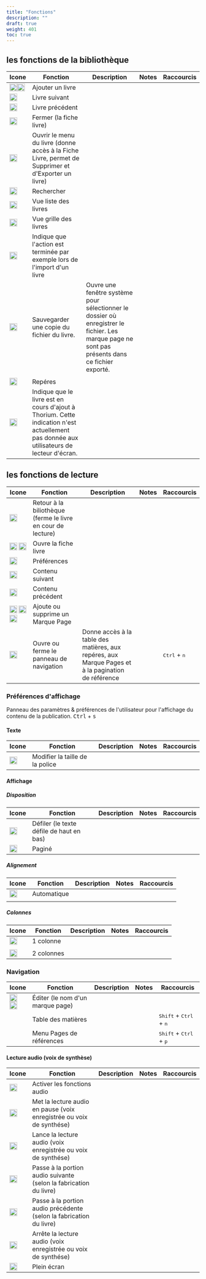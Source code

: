 ```yaml
---
title: "Fonctions"
description: ""
draft: true
weight: 401
toc: true
---
```


## les fonctions de la bibliothèque
|Icone|Fonction|Description|Notes|Raccourcis|
|---|---|---|---|---|
|<img class="icons" src="/thorium-reader-doc/images/icons/baseline-add-24px.svg" alt="" width="20px"><img class="icons" src="/thorium-reader-doc/images/icons/plus.svg" alt="" width="20px">|<span class="function">Ajouter un livre</span>||||
|<img class="icons" src="/thorium-reader-doc/images/icons/baseline-arrow_forward_ios-24px.svg" alt="" width="20px">|<span class="function">Livre suivant</span>||||
|<img class="icons" src="/thorium-reader-doc/images/icons/baseline-arrow_left_ios-24px.svg" alt="" width="20px">|<span class="function">Livre précédent</span>||||
|<img class="icons" src="/thorium-reader-doc/images/icons/baseline-close-24px.svg" alt="" width="20px">|<span class="function">Fermer (la fiche livre)</span>||||<!--|<img class="icons" src="/thorium-reader-doc/images/icons/baseline-more_vert-24px.svg" alt="" width="20px">|<span class="function">Ouvrir le menu du livre (donne accès à la Fiche Livre, permet de Supprimer et d'Exporter un livre)</span>||||-->
|<img class="icons" src="/thorium-reader-doc/images/icons/menu.svg" alt="" width="20px">|<span class="function">Ouvrir le menu du livre  (donne accès à la Fiche Livre, permet de Supprimer et d'Exporter un livre)</span>|||||<!-- <img class="icons" src="/thorium-reader-doc/images/icons/baseline-search-24px.svg" alt="" width="20px"><img class="icons" src="/thorium-reader-doc/images/icons/baseline-search-24px-grey.svg" alt="" width="20px"> <figcaption class="icon"> -->
  <img class="icons" src="/thorium-reader-doc/images/icons/magnifying_glass.svg" alt="" width="20px">|<span class="function">Rechercher</span>||||
|<img class="icons" src="/thorium-reader-doc/images/icons/baseline-view_list-24px.svg" alt="" width="20px">|<span class="function">Vue liste des livres</span>||||
|<img class="icons" src="/thorium-reader-doc/images/icons/baseline-view_module-24px.svg" alt="" width="20px">|<span class="function">Vue grille des livres</span>||||
|<img class="icons" src="/thorium-reader-doc/images/icons/done.svg" alt="" width="20px">|<span class="function">Indique que l'action est terminée par exemple lors de l'import d'un livre</span>||||
|<img class="icons" src="/thorium-reader-doc/images/icons/download.svg" alt="" width="20px">|<span class="function">Sauvegarder une copie du fichier du livre. </span>|Ouvre une fenêtre système pour sélectionner le dossier où enregistrer le fichier. Les marque page ne sont pas présents dans ce fichier exporté.
|||
|<img class="icons" src="/thorium-reader-doc/images/icons/landmark.svg" alt="" width="20px">|<span class="function"> Repéres</span>||||
|<img class="icons" src="/thorium-reader-doc/images/icons/loader.svg" alt="" width="20px">|<span class="function">Indique que le livre est en cours d'ajout à Thorium. Cette indication n'est actuellement pas donnée aux utilisateurs de lecteur d'écran.||||


## les fonctions de lecture
|Icone|Fonction|Description|Notes|Raccourcis|
|---|---|---|---|---|
|<img class="icons" src="/thorium-reader-doc/images/icons/baseline-arrow_back-24px.svg" alt="" width="20px">|<span class="function">Retour à la biliothèque (ferme le livre en cour de lecture)</span>||||
|<img class="icons" src="/thorium-reader-doc/images/icons/info.svg" alt="" width="20px">  <img class="icons" src="/thorium-reader-doc/images/icons/outline-info-24px.svg" alt="" width="20px">|<span class="function">Ouvre la fiche livre</span>||||
|<img class="icons" src="/thorium-reader-doc/images/icons/outline-flip_to_front-24px.svg" alt="" width="20px">|<span class="function"> Préférences</span>||||
|<img class="icons" src="/thorium-reader-doc/images/icons/baseline-arrow_forward_ios-24px.svg" alt="" width="20px">|<span class="function">Contenu suivant</span>||||
|<img class="icons" src="/thorium-reader-doc/images/icons/baseline-arrow_left_ios-24px.svg" alt="" width="20px">|<span class="function">Contenu précédent</span>||||
|<img class="icons" src="/thorium-reader-doc/images/icons/outline-bookmark-24px.svg" alt="" width="20px">  <img class="icons" src="/thorium-reader-doc/images/icons/outline-bookmark-24px-grey.svg" alt="" width="20px">  <img class="icons" src="/thorium-reader-doc/images/icons/outline-bookmark_border-24px.svg" alt="" width="20px">|<span class="function">Ajoute ou supprime un Marque Page</span>||||
|<img class="icons" src="/thorium-reader-doc/images/icons/open_book.svg" alt="" width="20px">|<span class="function">Ouvre ou ferme le panneau de navigation</span>|Donne accès à la table des matières, aux repéres, aux Marque Pages et à la pagination de référence||<kbd>Ctrl</kbd>  +  <kbd>n</kbd>|

### Préférences d'affichage

Panneau des paramètres & préférences de l'utilisateur pour l'affichage du contenu de la publication. <kbd>Ctrl</kbd>  +  <kbd>s</kbd>

#### Texte
|Icone|Fonction|Description|Notes|Raccourcis|
|---|---|---|---|---|
|<img class="icons" src="/thorium-reader-doc/images/icons/font-size.svg" alt="" width="20px">|<span class="function">Modifier la taille de la police</span>||||

#### Affichage
##### Disposition
|Icone|Fonction|Description|Notes|Raccourcis|
|---|---|---|---|---|
|<img class="icons" src="/thorium-reader-doc/images/icons/auto.svg" alt="" width="20px">|<span class="function">Défiler (le texte défile de haut en bas)</span>||||
|<img class="icons" src="/thorium-reader-doc/images/icons/pagine.svg" alt="" width="20px">|<span class="function">Paginé</span>||||

##### Alignement
|Icone|Fonction|Description|Notes|Raccourcis|
|---|---|---|---|---|
|<img class="icons" src="/thorium-reader-doc/images/icons/paragraph-left.svg" alt="" width="20px">|<span class="function"> Automatique</span>| 
|||

##### Colonnes
|Icone|Fonction|Description|Notes|Raccourcis|
|---|---|---|---|---|
|<img class="icons" src="/thorium-reader-doc/images/icons/colonne.svg" alt="" width="20px">|<span class="function">1 colonne</span>| 
|||
|<img class="icons" src="/thorium-reader-doc/images/icons/colonne2.svg" alt="" width="20px">|<span class="function"> 2 colonnes</span>||||

### Navigation
|Icone|Fonction|Description|Notes|Raccourcis|
|---|---|---|---|---|
|<img class="icons" src="/thorium-reader-doc/images/icons/baseline-edit-24px.svg" alt="" width="20px">   <img class="icons" src="/thorium-reader-doc/images/icons/baseline-edit-24px-grey.svg" alt="" width="20px">|<span class="function">Éditer (le nom d'un marque page)</span>||||
||Table des matières|||<kbd>Shift</kbd>  +  <kbd>Ctrl</kbd>  +  <kbd>n</kbd>|
||Menu Pages de références|||<kbd>Shift</kbd>  +  <kbd>Ctrl</kbd>  +  <kbd>p</kbd> |

#### Lecture audio (voix de synthèse)
|Icone|Fonction|Description|Notes|Raccourcis|
|---|---|---|---|---|
|<img class="icons" src="/thorium-reader-doc/images/icons/baseline-volume_up-24px.svg" alt="" width="20px">|<span class="function">Activer les fonctions audio</span>||||
|<img class="icons" src="/thorium-reader-doc/images/icons/baseline-pause-24px.svg" alt="" width="20px">|<span class="function">Met la lecture audio en pause  (voix enregistrée ou voix de synthése)</span>||||
|<img class="icons" src="/thorium-reader-doc/images/icons/baseline-play_arrow-24px.svg" alt="" width="20px">|<span class="function"> Lance la lecture audio (voix enregistrée ou voix de synthése)</span>||||
|<img class="icons" src="/thorium-reader-doc/images/icons/baseline-skip_next-24px.svg" alt="" width="20px">|<span class="function">Passe à la portion audio suivante (selon la fabrication du livre)</span>||||
|<img class="icons" src="/thorium-reader-doc/images/icons/baseline-skip_previous-24px.svg" alt="" width="20px">|<span class="function">Passe à la portion audio précédente (selon la fabrication du livre)</span>||||
|<img class="icons" src="/thorium-reader-doc/images/icons/baseline-stop-24px.svg" alt="" width="20px">|<span class="function">Arrête la lecture audio (voix enregistrée ou voix de synthése)</span>||||
|<img class="icons" src="/thorium-reader-doc/images/icons/sharp-crop_free-24px.svg" alt="" width="20px">|<span class="function">Plein écran</span>||||
